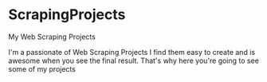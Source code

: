 # ScrapingProjects
My Web Scraping Projects

I'm a passionate of Web Scraping Projects I find them easy to create and is awesome when you see the final result. That's why here you're going to see some of my projects
